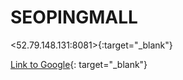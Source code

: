 # SEOPINGMALL

<52.79.148.131:8081>{:target="_blank"}

[Link to Google](https://www.google.com/){: target="_blank"}
